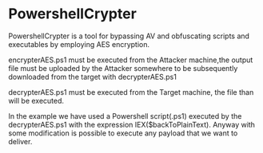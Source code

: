 # PowershellCrypter
PowershellCrypter is a tool for bypassing AV and obfuscating scripts and executables by employing AES encryption.

encrypterAES.ps1 must be executed from the Attacker machine,the output file must be uploaded by the Attacker somewhere to be subsequently downloaded from the target with decrypterAES.ps1

decrypterAES.ps1 must be executed from the Target machine, the file than will be executed. 

In the example we have used a Powershell script(.ps1) executed by the decrypterAES.ps1 with the expression IEX($backToPlainText).
Anyway with some modification is possible to execute any payload that we want to deliver.
